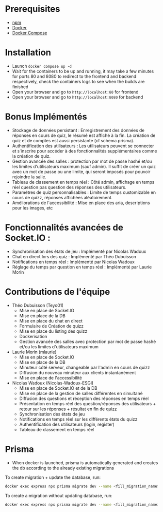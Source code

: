 # Prerequisites
- [npm](https://www.npmjs.com/)
- [Docker](https://www.docker.com/)
- [Docker Compose](https://docs.docker.com/compose/)

# Installation
- Launch `docker compose up -d`
- Wait for the containers to be up and running, it may take a few minutes for ports 80 and 8080 to redirect to the frontend and backend respectively, check the containers logs to see when the builds are finished
- Open your browser and go to `http://localhost:80` for frontend
- Open your browser and go to `http://localhost:8080` for backend

# Bonus Implémentés
- Stockage de données persistant : Enregistrement des données de réponses en cours de quiz, le résumé est affiché à la fin. La création de quiz et de comptes est aussi persistante (cf schema.prisma).
- Authentification des utilisateurs : Les utilisateurs peuvent se connecter et s'inscrire pour accéder à des fonctionnalités supplémentaires comme la création de quiz.
- Gestion avancée des salles : protection par mot de passe hashé et/ou les limites d'utilisateurs maximum (sauf admin). Il suffit de créer un quiz avec un mot de passe ou une limite, qui seront imposés pour pouvoir rejoindre la salle.
- Tableau de classement en temps réel : Côté admin, affichage en temps réel question pas question des réponses des utilisateurs.
- Paramètres de quiz personnalisables : Limite de temps customizable en cours de quizz, réponses affichées aléatoirement.
- Améliorations de l'accessibilité : Mise en place des aria, descriptions pour les images, etc

# Fonctionnalités avancées de Socket.IO :
- Synchronisation des états de jeu : Implémenté par Nicolas Wadoux
- Chat en direct lors des quiz : Implémenté par Théo Dubuisson
- Notifications en temps réel : Implémenté par Nicolas Wadoux
- Réglage du temps par question en temps réel : Implémenté par Laurie Morin

# Contributions de l'équipe
- Théo Dubuisson (Teyo01)
    - Mise en place de Socket.IO
    - Mise en place de la DB
    - Mise en place du chat en direct
    - Formulaire de Création de quizz
    - Mise en place du listing des quizz
    - Dockerisation
    - Gestion avancée des salles avec protection par mot de passe hashé et/ou les limites d'utilisateurs maximum
- Laurie Morin (mlaurie)
    - Mise en place de Socket.IO
    - Mise en place de la DB
    - Minuteur côté serveur, changeable par l'admin en cours de quizz
    - Diffusion du nouveau minuteur aux clients instantanément
    - Mise en place de l'accessibilité
- Nicolas Wadoux (Nicolas-Wadoux-ESGI)
    - Mise en place de Socket.IO et de la DB
    - Mise en place de la gestion de salles différentes en simultané
    - Diffusion des questions et réception des réponses en temps réel
    - Présentation en temps réel des question/réponses des utilisateurs + retour sur les réponses + résultat en fin de quizz
    - Synchronisation des états de jeu
    - Notifications en temps réel sur les différents états du quizz
    - Authentification des utilisateurs (login, register)
    - Tableau de classement en temps réel

# Prisma
- When docker is launched, prisma is automatically generated and creates the db according to the already existing migrations


To create migration + update the database, run:
```bash
docker exec express npx prisma migrate dev --name <fill_migration_name>
```

To create a migration without updating database, run:
```bash
docker exec express npx prisma migrate dev --name <fill_migration_name> --create-only
```